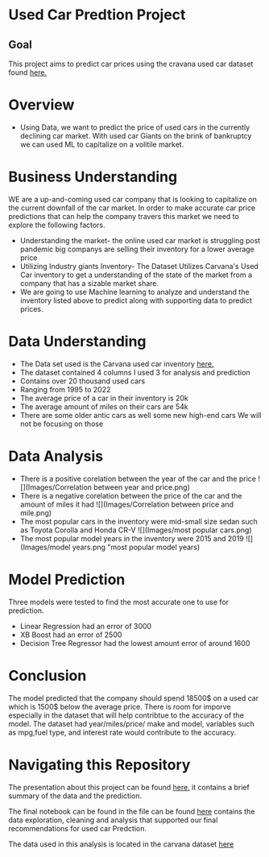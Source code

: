 # Used Car Predtion Project

## Goal

This project aims to predict car prices using the cravana used car dataset found [here.](https://www.kaggle.com/datasets/ravishah1/carvana-predict-car-prices) 


# Overview


* Using Data, we want to predict the price of used cars in the currently declining car market. With used car Giants on the brink of bankruptcy we can used ML to capitalize on a volitile market.


# Business Understanding

WE are a up-and-coming used car company that is looking to capitalize on the current downfall of the car market. In order to make accurate car price predictions that can help the company travers this market we need to explore the following factors.

* Understanding the market- the online used car market is struggling post pandemic big companys are selling their inventory for a lower average price
* Utilizing Industry giants Inventory- The Dataset Utilizes Carvana's Used Car inventory to get a understanding of the state of the market from a company that has a sizable market share.
* We are going to use Machine learning to analyze and understand the inventory listed above to predict along with supporting data to predict prices.

# Data Understanding 


* The Data set used is the Carvana used car inventory  [here.](https://www.kaggle.com/datasets/ravishah1/carvana-predict-car-prices) 
* The dataset contained 4 columns I used 3 for analysis and prediction
* Contains over 20 thousand used cars
* Ranging from  1995 to 2022
* The average price of a car in their inventory is 20k
* The average amount of miles on their cars are 54k
* There are some older antic cars as well some new high-end cars We will not be focusing on those 


# Data Analysis
* There is a positive corelation between the year of the car and the price
![](Images/Correlation between year and price.png)
* There is a negative corelation between the price of the car and the amount of miles it had
![](Images/Correlation between price and mile.png)
* The most popular cars in the inventory were mid-small size sedan such as Toyota Corolla and Honda CR-V
![](Images/most popular cars.png)
* The most popular model years in the inventory were 2015 and 2019 
![](Images/model years.png "most popular model years)


# Model Prediction 


Three models were tested to find the most accurate one to use for prediction.
* Linear Regression had an error of 3000
* XB Boost had an error of 2500
* Decision Tree Regressor had the lowest amount error of around 1600


# Conclusion 

The model predicted that the company should spend 18500$ on a used car which is 1500$ below the average price. 
There is room for imporve especially in the dataset that will help contribtue to the accuracy of the model.
The dataset had year/miles/price/ make and model, variables such as mpg,fuel type, and interest rate would contribute to the accuracy.


# Navigating this Repository


The presentation about this project can be found [here.](https://github.com/meugene2022/AI-capstone/blob/main/AI_Capatone_Powerpoint.pdf) it contains a brief summary of the data and the prediction.

The final notebook can be found in the file can be found [here](https://github.com/meugene2022/AI-capstone/blob/main/Capstone%20Project%20Notebook.ipynb) contains the data exploration, cleaning and analysis that supported our final recommendations for used car Predction.

The data used in this analysis is located in the carvana dataset [here](https://github.com/meugene2022/AI-capstone/blob/main/carvana.csv)

